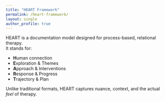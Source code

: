 ```yaml
---
title: "HEART Framework"
permalink: /heart-framework/
layout: single
author_profile: true
---
```


HEART is a documentation model designed for process-based, relational therapy.  
It stands for:

- **H**uman connection  
- **E**xploration & Themes  
- **A**pproach & Interventions  
- **R**esponse & Progress  
- **T**rajectory & Plan

Unlike traditional formats, HEART captures nuance, context, and the actual *feel* of therapy.
